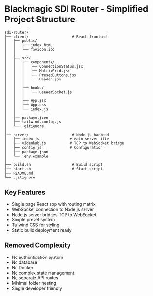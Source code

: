 # Blackmagic SDI Router - Simplified Project Structure

```
sdi-router/
├── client/                    # React frontend
│   ├── public/
│   │   ├── index.html
│   │   └── favicon.ico
│   │
│   ├── src/
│   │   ├── components/
│   │   │   ├── ConnectionStatus.jsx
│   │   │   ├── MatrixGrid.jsx
│   │   │   ├── PresetButtons.jsx
│   │   │   └── Header.jsx
│   │   │
│   │   ├── hooks/
│   │   │   └── useWebSocket.js
│   │   │
│   │   ├── App.jsx
│   │   ├── App.css
│   │   └── index.js
│   │
│   ├── package.json
│   ├── tailwind.config.js
│   └── .gitignore
│
├── server/                    # Node.js backend
│   ├── index.js              # Main server file
│   ├── videohub.js           # TCP to WebSocket bridge
│   ├── config.js             # Configuration
│   ├── package.json
│   └── .env.example
│
├── build.sh                   # Build script
├── start.sh                   # Start script
├── README.md
└── .gitignore
```

## Key Features

- Single page React app with routing matrix
- WebSocket connection to Node.js server
- Node.js server bridges TCP to WebSocket
- Simple preset system
- Tailwind CSS for styling
- Static build deployment ready

## Removed Complexity

- No authentication system
- No database
- No Docker
- No complex state management
- No separate API routes
- Minimal folder nesting
- Single developer friendly